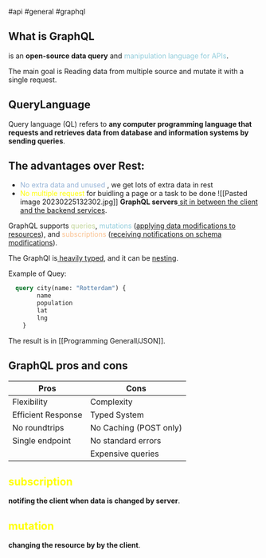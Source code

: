 #api #general #graphql

## What is GraphQL
is an **open-source data query** and <font color="#92cddc">manipulation language for APIs</font>.

The main goal is Reading data from multiple source and mutate it with a single request.

## QueryLanguage
Query language (QL) refers to **any computer programming language that requests and retrieves data from database and information systems by sending queries**.

## The advantages over Rest:
* <font color="#95b3d7">No extra data and unused </font>, we get lots of extra data in rest
* <font color="#ffff00">No multiple request</font> for buidling a page or a task to be done
![[Pasted image 20230225132302.jpg]]
**GraphQL servers**<u> sit in between the client and the backend services</u>.

GraphQL supports <font color="#c3d69b">queries</font>, <font color="#92cddc">mutations</font> (<u>applying data modifications to resources</u>), and <font color="#fac08f">subscriptions</font> (<u>receiving notifications on schema modifications</u>).


The GraphQl is<u> heavily typed</u>, and it can be <u>nesting</u>.

Example of Quey:
```GraphQL
  query city(name: "Rotterdam") {
        name
        population
        lat
        lng
    }
```

The result is in [[Programming Generall/JSON]].

## GraphQL pros and cons 
|Pros|Cons|
|---|---|
|Flexibility | Complexity |
| Efficient Response | Typed System |
| No roundtrips | No Caching (POST only)
| Single endpoint | No standard errors |
||Expensive queries|

## <font color="#ffff00">subscription</font> 
**notifing the client when data is changed by server**.
## <font color="#ffff00">mutation</font> 
**changing the resource by by the client**.

